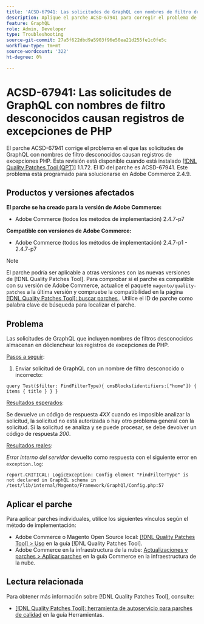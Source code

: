```yaml
---
title: 'ACSD-67941: Las solicitudes de GraphQL con nombres de filtro desconocidos causan registros de excepciones de PHP'
description: Aplique el parche ACSD-67941 para corregir el problema de Adobe Commerce en el que las solicitudes de GraphQL con nombres de filtro desconocidos causan registros de excepciones PHP.
feature: GraphQL
role: Admin, Developer
type: Troubleshooting
source-git-commit: 27a5f622dbd9a5903f96e50ea21d255fe1c0fe5c
workflow-type: tm+mt
source-wordcount: '322'
ht-degree: 0%

---
```



# ACSD-67941: Las solicitudes de GraphQL con nombres de filtro desconocidos causan registros de excepciones de PHP

El parche ACSD-67941 corrige el problema en el que las solicitudes de GraphQL con nombres de filtro desconocidos causan registros de excepciones PHP. Esta revisión está disponible cuando está instalado [[!DNL Quality Patches Tool (QPT)]](/help/tools/quality-patches-tool/quality-patches-tool-to-self-serve-quality-patches.md) 1.1.72. El ID del parche es ACSD-67941. Este problema está programado para solucionarse en Adobe Commerce 2.4.9.

## Productos y versiones afectados

**El parche se ha creado para la versión de Adobe Commerce:**

* Adobe Commerce (todos los métodos de implementación) 2.4.7-p7

**Compatible con versiones de Adobe Commerce:**

* Adobe Commerce (todos los métodos de implementación) 2.4.7-p1 - 2.4.7-p7

>[!NOTE]
>
>El parche podría ser aplicable a otras versiones con las nuevas versiones de [!DNL Quality Patches Tool]. Para comprobar si el parche es compatible con su versión de Adobe Commerce, actualice el paquete `magento/quality-patches` a la última versión y compruebe la compatibilidad en la página [[!DNL Quality Patches Tool]: buscar parches &#x200B;](https://experienceleague.adobe.com/tools/commerce-quality-patches/index.html). Utilice el ID de parche como palabra clave de búsqueda para localizar el parche.

## Problema

Las solicitudes de GraphQL que incluyen nombres de filtros desconocidos almacenan en déclencheur los registros de excepciones de PHP.

<u>Pasos a seguir</u>:

1. Enviar solicitud de GraphQL con un nombre de filtro desconocido o incorrecto:

```
query Test($filter: FindFilterType){ cmsBlocks(identifiers:["home"]) { items { title } } }
```

<u>Resultados esperados</u>:

Se devuelve un código de respuesta *4XX* cuando es imposible analizar la solicitud, la solicitud no está autorizada o hay otro problema general con la solicitud. Si la solicitud se analiza y se puede procesar, se debe devolver un código de respuesta *200*.

<u>Resultados reales</u>:

*Error interno del servidor* devuelto como respuesta con el siguiente error en `exception.log`:

```
report.CRITICAL: LogicException: Config element "FindFilterType" is not declared in GraphQL schema in /test/lib/internal/Magento/Framework/GraphQl/Config.php:57
```

## Aplicar el parche

Para aplicar parches individuales, utilice los siguientes vínculos según el método de implementación:

* Adobe Commerce o Magento Open Source local: [[!DNL Quality Patches Tool] > Uso](/help/tools/quality-patches-tool/usage.md) en la guía [!DNL Quality Patches Tool].
* Adobe Commerce en la infraestructura de la nube: [Actualizaciones y parches > Aplicar parches](https://experienceleague.adobe.com/docs/commerce-cloud-service/user-guide/develop/upgrade/apply-patches.html) en la guía Commerce en la infraestructura de la nube.

## Lectura relacionada

Para obtener más información sobre [!DNL Quality Patches Tool], consulte:

* [[!DNL Quality Patches Tool]: herramienta de autoservicio para parches de calidad](/help/tools/quality-patches-tool/quality-patches-tool-to-self-serve-quality-patches.md) en la guía Herramientas.